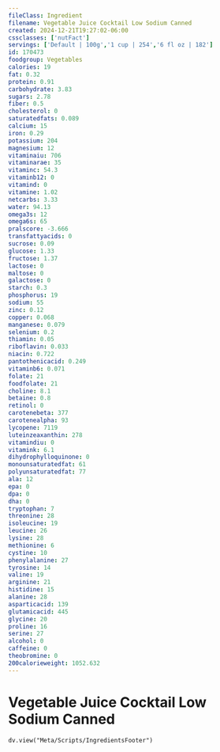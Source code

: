 ```yaml
---
fileClass: Ingredient
filename: Vegetable Juice Cocktail Low Sodium Canned
created: 2024-12-21T19:27:02-06:00
cssclasses: ['nutFact']
servings: ['Default | 100g','1 cup | 254','6 fl oz | 182']
id: 170473
foodgroup: Vegetables
calories: 19
fat: 0.32
protein: 0.91
carbohydrate: 3.83
sugars: 2.78
fiber: 0.5
cholesterol: 0
saturatedfats: 0.089
calcium: 15
iron: 0.29
potassium: 204
magnesium: 12
vitaminaiu: 706
vitaminarae: 35
vitaminc: 54.3
vitaminb12: 0
vitamind: 0
vitamine: 1.02
netcarbs: 3.33
water: 94.13
omega3s: 12
omega6s: 65
pralscore: -3.666
transfattyacids: 0
sucrose: 0.09
glucose: 1.33
fructose: 1.37
lactose: 0
maltose: 0
galactose: 0
starch: 0.3
phosphorus: 19
sodium: 55
zinc: 0.12
copper: 0.068
manganese: 0.079
selenium: 0.2
thiamin: 0.05
riboflavin: 0.033
niacin: 0.722
pantothenicacid: 0.249
vitaminb6: 0.071
folate: 21
foodfolate: 21
choline: 8.1
betaine: 0.8
retinol: 0
carotenebeta: 377
carotenealpha: 93
lycopene: 7119
luteinzeaxanthin: 278
vitamindiu: 0
vitamink: 6.1
dihydrophylloquinone: 0
monounsaturatedfat: 61
polyunsaturatedfat: 77
ala: 12
epa: 0
dpa: 0
dha: 0
tryptophan: 7
threonine: 28
isoleucine: 19
leucine: 26
lysine: 28
methionine: 6
cystine: 10
phenylalanine: 27
tyrosine: 14
valine: 19
arginine: 21
histidine: 15
alanine: 28
asparticacid: 139
glutamicacid: 445
glycine: 20
proline: 16
serine: 27
alcohol: 0
caffeine: 0
theobromine: 0
200calorieweight: 1052.632
---
```


# Vegetable Juice Cocktail Low Sodium Canned

```dataviewjs
dv.view("Meta/Scripts/IngredientsFooter")
```